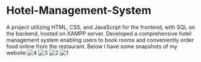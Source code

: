 # Hotel-Management-System
A project utilizing HTML, CSS, and JavaScript  for the frontend, with SQL on the backend, hosted on XAMPP  server. Developed a comprehensive hotel management system  enabling users to book rooms and conveniently order food online  from the restaurant.
Below I have some snapshots of my website
![4](https://github.com/SantraptiNayak/Hotel-Management-System/assets/107788748/89b17bc6-3371-49b5-8ca1-a093a9f7eef7)
![3](https://github.com/SantraptiNayak/Hotel-Management-System/assets/107788748/1503f3a2-a268-4751-aec2-95ef25a0a71d)
![2](https://github.com/SantraptiNayak/Hotel-Management-System/assets/107788748/d077cc59-f490-40e6-9ec9-2c48b78ea570)
![1](https://github.com/SantraptiNayak/Hotel-Management-System/assets/107788748/ce29be71-2f7a-469f-946e-ac6f9de592e3)
